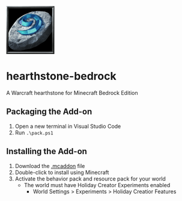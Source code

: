 ![hearthstone-bedrock](https://github.com/kirbycope/hearthstone-bedrock/raw/main/development_resource_packs/hearthstone-bedrock/pack_icon.png)

# hearthstone-bedrock
A Warcraft hearthstone for Minecraft Bedrock Edition

## Packaging the Add-on
1. Open a new terminal in Visual Studio Code
1. Run `.\pack.ps1`

## Installing the Add-on
1. Download the [.mcaddon](https://github.com/kirbycope/hearthstone-bedrock/raw/main/hearthstone-bedrock.mcaddon) file
1. Double-click to install using Minecraft
1. Activate the behavior pack and resource pack for your world
   - The world must have Holiday Creator Experiments enabled
      - World Settings > Experiments > Holiday Creatior Features
